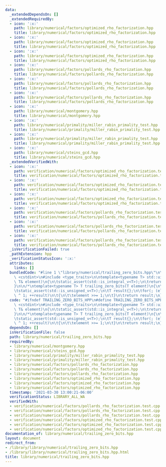 ```yaml
---
data:
  _extendedDependsOn: []
  _extendedRequiredBy:
  - icon: ':x:'
    path: library/numerical/factors/optimized_rho_factorization.hpp
    title: library/numerical/factors/optimized_rho_factorization.hpp
  - icon: ':x:'
    path: library/numerical/factors/optimized_rho_factorization.hpp
    title: library/numerical/factors/optimized_rho_factorization.hpp
  - icon: ':x:'
    path: library/numerical/factors/optimized_rho_factorization.hpp
    title: library/numerical/factors/optimized_rho_factorization.hpp
  - icon: ':x:'
    path: library/numerical/factors/pollards_rho_factorization.hpp
    title: library/numerical/factors/pollards_rho_factorization.hpp
  - icon: ':x:'
    path: library/numerical/factors/pollards_rho_factorization.hpp
    title: library/numerical/factors/pollards_rho_factorization.hpp
  - icon: ':x:'
    path: library/numerical/factors/pollards_rho_factorization.hpp
    title: library/numerical/factors/pollards_rho_factorization.hpp
  - icon: ':x:'
    path: library/numerical/montgomery.hpp
    title: library/numerical/montgomery.hpp
  - icon: ':x:'
    path: library/numerical/primality/miller_rabin_primality_test.hpp
    title: library/numerical/primality/miller_rabin_primality_test.hpp
  - icon: ':x:'
    path: library/numerical/primality/miller_rabin_primality_test.hpp
    title: library/numerical/primality/miller_rabin_primality_test.hpp
  - icon: ':x:'
    path: library/numerical/steins_gcd.hpp
    title: library/numerical/steins_gcd.hpp
  _extendedVerifiedWith:
  - icon: ':x:'
    path: verification/numerical/factors/optimized_rho_factorization.test.cpp
    title: verification/numerical/factors/optimized_rho_factorization.test.cpp
  - icon: ':x:'
    path: verification/numerical/factors/optimized_rho_factorization.test.cpp
    title: verification/numerical/factors/optimized_rho_factorization.test.cpp
  - icon: ':x:'
    path: verification/numerical/factors/optimized_rho_factorization.test.cpp
    title: verification/numerical/factors/optimized_rho_factorization.test.cpp
  - icon: ':x:'
    path: verification/numerical/factors/pollards_rho_factorization.test.cpp
    title: verification/numerical/factors/pollards_rho_factorization.test.cpp
  - icon: ':x:'
    path: verification/numerical/factors/pollards_rho_factorization.test.cpp
    title: verification/numerical/factors/pollards_rho_factorization.test.cpp
  - icon: ':x:'
    path: verification/numerical/factors/pollards_rho_factorization.test.cpp
    title: verification/numerical/factors/pollards_rho_factorization.test.cpp
  _isVerificationFailed: true
  _pathExtension: hpp
  _verificationStatusIcon: ':x:'
  attributes:
    links: []
  bundledCode: "#line 1 \"library/numerical/trailing_zero_bits.hpp\"\n\n\n\n#include\
    \ <cstdint>\n#include <type_traits>\n\ntemplate<typename T> std::uint64_t trailing_zero_bits(const\
    \ T& element)\n{\n\tstatic_assert(std::is_integral_v<T>);\n\treturn __builtin_ctzll(element);\n\
    }\n\n/*\ntemplate<typename T> T trailing_zero_bits(T element)\n{\n\tstatic_assert(std::is_integral_v<T>);\n\
    \tstatic_assert(std::is_unsigned_v<T>);\n\tT result{};\n\tfor(; (element & 1)\
    \ ^ 1; ++result)\n\t{\n\t\telement >>= 1;\n\t}\n\treturn result;\n}\n*/\n\n\n"
  code: "#ifndef TRAILING_ZERO_BITS_HPP\n#define TRAILING_ZERO_BITS_HPP\n\n#include\
    \ <cstdint>\n#include <type_traits>\n\ntemplate<typename T> std::uint64_t trailing_zero_bits(const\
    \ T& element)\n{\n\tstatic_assert(std::is_integral_v<T>);\n\treturn __builtin_ctzll(element);\n\
    }\n\n/*\ntemplate<typename T> T trailing_zero_bits(T element)\n{\n\tstatic_assert(std::is_integral_v<T>);\n\
    \tstatic_assert(std::is_unsigned_v<T>);\n\tT result{};\n\tfor(; (element & 1)\
    \ ^ 1; ++result)\n\t{\n\t\telement >>= 1;\n\t}\n\treturn result;\n}\n*/\n\n#endif"
  dependsOn: []
  isVerificationFile: false
  path: library/numerical/trailing_zero_bits.hpp
  requiredBy:
  - library/numerical/montgomery.hpp
  - library/numerical/steins_gcd.hpp
  - library/numerical/primality/miller_rabin_primality_test.hpp
  - library/numerical/primality/miller_rabin_primality_test.hpp
  - library/numerical/factors/pollards_rho_factorization.hpp
  - library/numerical/factors/pollards_rho_factorization.hpp
  - library/numerical/factors/pollards_rho_factorization.hpp
  - library/numerical/factors/optimized_rho_factorization.hpp
  - library/numerical/factors/optimized_rho_factorization.hpp
  - library/numerical/factors/optimized_rho_factorization.hpp
  timestamp: '2021-03-30 13:00:21-06:00'
  verificationStatus: LIBRARY_ALL_WA
  verifiedWith:
  - verification/numerical/factors/pollards_rho_factorization.test.cpp
  - verification/numerical/factors/pollards_rho_factorization.test.cpp
  - verification/numerical/factors/pollards_rho_factorization.test.cpp
  - verification/numerical/factors/optimized_rho_factorization.test.cpp
  - verification/numerical/factors/optimized_rho_factorization.test.cpp
  - verification/numerical/factors/optimized_rho_factorization.test.cpp
documentation_of: library/numerical/trailing_zero_bits.hpp
layout: document
redirect_from:
- /library/library/numerical/trailing_zero_bits.hpp
- /library/library/numerical/trailing_zero_bits.hpp.html
title: library/numerical/trailing_zero_bits.hpp
---
```

